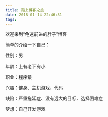 ```yaml
---
title: 踏上博客之旅
date: 2018-01-14 22:46:31
tags:
---
```


欢迎来到“龟速前进的胖子”博客

简单的介绍一下自己：

性别：男

年龄：上有老下有小

职业：程序猿

兴趣：健身、主机游戏、代码

缺陷：严重拖延症、没有远大的目标、选择困难症

梦想：自己开发游戏
